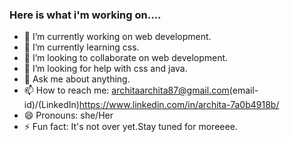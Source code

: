 ### Here is what i'm working on....
- 🔭 I’m currently working on web development.
- 🌱 I’m currently learning css.
- 👯 I’m looking to collaborate on web development.
- 🤔 I’m looking for help with css and java.
- 💬 Ask me about anything.
- 📫 How to reach me: architaarchita87@gmail.com(email-id)/(LinkedIn)https://www.linkedin.com/in/archita-7a0b4918b/
- 😄 Pronouns: she/Her
- ⚡ Fun fact: It's not over yet.Stay tuned for moreeee.
